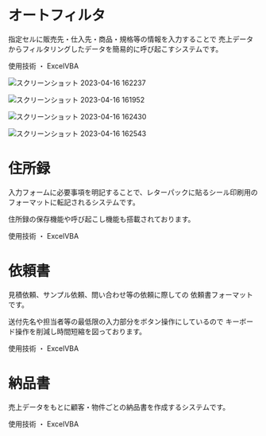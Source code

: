 # オートフィルタ

指定セルに販売先・仕入先・商品・規格等の情報を入力することで
売上データからフィルタリングしたデータを簡易的に呼び起こすシステムです。

使用技術
・ ExcelVBA

![スクリーンショット 2023-04-16 162237](https://user-images.githubusercontent.com/118088137/232280897-33e829b1-8fcc-446b-89ee-3718dac5a2d7.PNG)

![スクリーンショット 2023-04-16 161952](https://user-images.githubusercontent.com/118088137/232281045-194a6ae9-a5a2-4192-895f-a2e14e0e5e66.PNG)

![スクリーンショット 2023-04-16 162430](https://user-images.githubusercontent.com/118088137/232281368-e37dff91-7528-4903-82cf-0485fc01c82f.PNG)

![スクリーンショット 2023-04-16 162543](https://user-images.githubusercontent.com/118088137/232281387-db9034d7-858d-4bc3-845e-da3217c2a136.PNG)

# 住所録

入力フォームに必要事項を明記することで、レターパックに貼るシール印刷用の
フォーマットに転記されるシステムです。

住所録の保存機能や呼び起こし機能も搭載されております。

使用技術
・ ExcelVBA

# 依頼書

見積依頼、サンプル依頼、問い合わせ等の依頼に際しての
依頼書フォーマットです。

送付先名や担当者等の最低限の入力部分をボタン操作にしているので
キーボード操作を削減し時間短縮を図っております。

使用技術
・ ExcelVBA

# 納品書

売上データをもとに顧客・物件ごとの納品書を作成するシステムです。

使用技術
・ ExcelVBA
